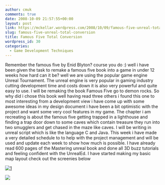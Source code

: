 ```yaml
---
author: cmuk
comments: true
date: 2008-10-09 21:57:55+00:00
layout: post
link: https://mckellar.wordpress.com/2008/10/09/famous-five-unreal-total-conversion/
slug: famous-five-unreal-total-conversion
title: Famous Five Total Conversion
wordpress_id: 30
categories:
  - Game Development Techniques
---
```


Remember the famous five by Enid Blyton? course you do :) well i have been given the task to remake a famous five book into a game in under 12 weeks how hard can it be? well we are using the popular game engine Unreal Tournament. The unreal engine is very popular in gaming industry cutting development time and costs down it is also very powerful and quite easy to use. I will be remaking the book Famous Five go to demon rocks. So why did i chose this book well having read three others i found this one to most interesting from a development view i have come up with some awesome ideas in my design document i have been a bit optimistic with the project and want some very cool features in my game. The chapter i am recreating is about the famous five getting trapped in a lighthouse and finding a trap door down to some caves which contain treasure they run into two smugglers and get chased in the maze like caves. I will be writing in unreal script which is like the language C and Java. This week i have made a very detailed schedule to to help with the project management and will be used and update each week to show how much is possible. I have already read 600 pages of the Mastering unreal book and done all 3D buzz tutorials and feeling confident with the UnrealEd. I have started making my basic map layout check out the screenies below

[![1](http://i81.photobucket.com/albums/j223/CMUK/2-1.png)](http://i81.photobucket.com/albums/j223/CMUK/2-1.png)

[![](http://i81.photobucket.com/albums/j223/CMUK/1-1.png)](http://i81.photobucket.com/albums/j223/CMUK/1-1.png)
